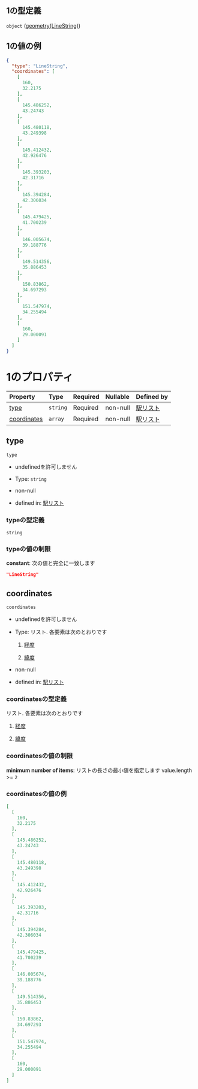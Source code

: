 ## 1の型定義

`object` ([geometry(LineString)](station-駅オブジェクト-properties-ボロノイ範囲-properties-geometrypolygonlinestring-oneof-geometrylinestring.md))

## 1の値の例

```json
{
  "type": "LineString",
  "coordinates": [
    [
      160,
      32.2175
    ],
    [
      145.486252,
      43.24743
    ],
    [
      145.480118,
      43.249398
    ],
    [
      145.412432,
      42.926476
    ],
    [
      145.393203,
      42.31716
    ],
    [
      145.394284,
      42.306034
    ],
    [
      145.479425,
      41.700239
    ],
    [
      146.005674,
      39.188776
    ],
    [
      149.514356,
      35.886453
    ],
    [
      150.83862,
      34.697293
    ],
    [
      151.547974,
      34.255494
    ],
    [
      160,
      29.000091
    ]
  ]
}
```

# 1のプロパティ

| Property                    | Type     | Required | Nullable | Defined by                                                                                                                                                                                                                      |
| :-------------------------- | :------- | :------- | :------- | :------------------------------------------------------------------------------------------------------------------------------------------------------------------------------------------------------------------------------ |
| [type](#type)               | `string` | Required | non-null | [駅リスト](station-駅オブジェクト-properties-ボロノイ範囲-properties-geometrypolygonlinestring-oneof-geometrylinestring-properties-type.md "undefined#/items/properties/voronoi/properties/geometry/oneOf/1/properties/type")                    |
| [coordinates](#coordinates) | `array`  | Required | non-null | [駅リスト](station-駅オブジェクト-properties-ボロノイ範囲-properties-geometrypolygonlinestring-oneof-geometrylinestring-properties-linestringの座標リスト.md "undefined#/items/properties/voronoi/properties/geometry/oneOf/1/properties/coordinates") |

## type



`type`

*   undefinedを許可しません

*   Type: `string`

*   non-null

*   defined in: [駅リスト](station-駅オブジェクト-properties-ボロノイ範囲-properties-geometrypolygonlinestring-oneof-geometrylinestring-properties-type.md "undefined#/items/properties/voronoi/properties/geometry/oneOf/1/properties/type")

### typeの型定義

`string`

### typeの値の制限

**constant**: 次の値と完全に一致します

```json
"LineString"
```

## coordinates



`coordinates`

*   undefinedを許可しません

*   Type: リスト. 各要素は次のとおりです

    1.  [経度](station-駅オブジェクト-properties-ボロノイ範囲-properties-geometrypolygonlinestring-oneof-geometrylinestring-properties-linestringの座標リスト-座標点-items-経度.md "check type definition")

    2.  [緯度](station-駅オブジェクト-properties-ボロノイ範囲-properties-geometrypolygonlinestring-oneof-geometrylinestring-properties-linestringの座標リスト-座標点-items-緯度.md "check type definition")

*   non-null

*   defined in: [駅リスト](station-駅オブジェクト-properties-ボロノイ範囲-properties-geometrypolygonlinestring-oneof-geometrylinestring-properties-linestringの座標リスト.md "undefined#/items/properties/voronoi/properties/geometry/oneOf/1/properties/coordinates")

### coordinatesの型定義

リスト. 各要素は次のとおりです

1.  [経度](station-駅オブジェクト-properties-ボロノイ範囲-properties-geometrypolygonlinestring-oneof-geometrylinestring-properties-linestringの座標リスト-座標点-items-経度.md "check type definition")

2.  [緯度](station-駅オブジェクト-properties-ボロノイ範囲-properties-geometrypolygonlinestring-oneof-geometrylinestring-properties-linestringの座標リスト-座標点-items-緯度.md "check type definition")

### coordinatesの値の制限

**minimum number of items**: リストの長さの最小値を指定します value.length >= `2`

### coordinatesの値の例

```json
[
  [
    160,
    32.2175
  ],
  [
    145.486252,
    43.24743
  ],
  [
    145.480118,
    43.249398
  ],
  [
    145.412432,
    42.926476
  ],
  [
    145.393203,
    42.31716
  ],
  [
    145.394284,
    42.306034
  ],
  [
    145.479425,
    41.700239
  ],
  [
    146.005674,
    39.188776
  ],
  [
    149.514356,
    35.886453
  ],
  [
    150.83862,
    34.697293
  ],
  [
    151.547974,
    34.255494
  ],
  [
    160,
    29.000091
  ]
]
```
